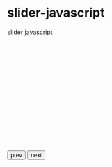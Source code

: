 # slider-javascript
slider javascript
  <div id="pic">
        <div class="pictur_list">
            <img src="http://cdn.ministrytodaymag.com/images/stories/2015/misc/pastor-blog.jpg" alt="">
            <img src="http://well.org/wp-content/uploads/2017/02/shutterstock_255608386-1-400x220.jpg" alt="">
            <img src="https://bs-main-prod.s3.amazonaws.com/business-school/wp-content/uploads/2013/10/doctoral-400.jpg" alt="">
            <img src="http://www.sydacc.com.au/wp-content/uploads/2016/10/small-business-accounting-400x220.jpg" alt="">
        </div>
    <input type="button" class="btn_prev" value="prev"></input>
    <input type="button" class="btn_next" value="next"></input>
  </div>

<style>
    .pictur_list{
        height: 250px;
    }
    
    .pictur_list img{
        width: 100%;
        top: 0;
        left: 0;
        opacity: 0;
        transition: opacity 1s;
        position: absolute;
    }
    
    .pictur_list img::first-child {
        opacity: 1;
    }
    
    .pictur_list img .visible{
        opacity: 1;
    }
    
</style>
